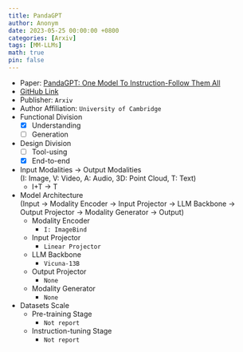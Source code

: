 ```yaml
---
title: PandaGPT
author: Anonym
date: 2023-05-25 00:00:00 +0800
categories: [Arxiv]
tags: [MM-LLMs]
math: true
pin: false
---
```


- Paper: [PandaGPT: One Model To Instruction-Follow Them All](https://arxiv.org/abs/2305.16355)
- [GitHub Link](https://panda-gpt.github.io/)
- Publisher: `Arxiv`
- Author Affiliation: `University of Cambridge`
- Functional Division
  + [x] Understanding
  + [ ] Generation
- Design Division
  + [ ] Tool-using
  + [x] End-to-end
- Input Modalities $\rightarrow$ Output Modalities <br />(I: Image, V: Video, A: Audio, 3D: Point Cloud, T: Text)
  + I+T $\rightarrow$ T
- Model Architecture <br />(Input $\rightarrow$ Modality Encoder $\rightarrow$ Input Projector $\rightarrow$ LLM Backbone $\rightarrow$ Output Projector $\rightarrow$ Modality Generator $\rightarrow$ Output)
  + Modality Encoder
    * `I: ImageBind`
  + Input Projector
    * `Linear Projector`
  + LLM Backbone
    * `Vicuna-13B`
  + Output Projector
    * `None`
  + Modality Generator
    * `None`
- Datasets Scale
  + Pre-training Stage
    * `Not report`
  + Instruction-tuning Stage
    * `Not report`
